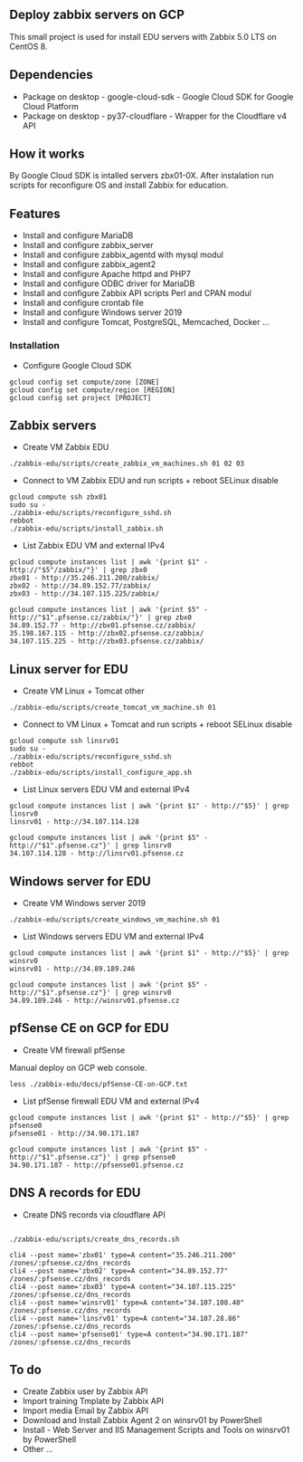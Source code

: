 ## Deploy zabbix servers on GCP

This small project is used for install EDU servers with Zabbix 5.0 LTS on CentOS 8.

## Dependencies

- Package on desktop - google-cloud-sdk - Google Cloud SDK for Google Cloud Platform
- Package on desktop - py37-cloudflare - Wrapper for the Cloudflare v4 API

## How it works

By Google Cloud SDK is intalled servers zbx01-0X. After instalation run scripts for reconfigure OS and install Zabbix for education.

## Features

- Install and configure MariaDB
- Install and configure zabbix_server
- Install and configure zabbix_agentd with mysql modul
- Install and configure zabbix_agent2
- Install and configure Apache httpd and PHP7
- Install and configure ODBC driver for MariaDB
- Install and configure Zabbix API scripts Perl and CPAN modul
- Install and configure crontab file
- Install and configure Windows server 2019
- Install and configure Tomcat, PostgreSQL, Memcached, Docker ...

### Installation

- Configure Google Cloud SDK

```console
gcloud config set compute/zone [ZONE]
gcloud config set compute/region [REGION]
gcloud config set project [PROJECT]
```
## Zabbix servers
- Create VM Zabbix EDU

```console
./zabbix-edu/scripts/create_zabbix_vm_machines.sh 01 02 03
```
- Connect to VM Zabbix EDU and run scripts + reboot SELinux disable

```console
gcloud compute ssh zbx01
sudo su -
./zabbix-edu/scripts/reconfigure_sshd.sh
rebbot
./zabbix-edu/scripts/install_zabbix.sh
```
- List Zabbix EDU VM and external IPv4

```console
gcloud compute instances list | awk '{print $1" - http://"$5"/zabbix/"}' | grep zbx0
zbx01 - http://35.246.211.200/zabbix/
zbx02 - http://34.89.152.77/zabbix/
zbx03 - http://34.107.115.225/zabbix/

gcloud compute instances list | awk '{print $5" - http://"$1".pfsense.cz/zabbix/"}' | grep zbx0
34.89.152.77 - http://zbx01.pfsense.cz/zabbix/
35.198.167.115 - http://zbx02.pfsense.cz/zabbix/
34.107.115.225 - http://zbx03.pfsense.cz/zabbix/
```
## Linux server for EDU
- Create VM Linux + Tomcat other

```console
./zabbix-edu/scripts/create_tomcat_vm_machine.sh 01
```
- Connect to VM Linux + Tomcat and run scripts + reboot SELinux disable

```console
gcloud compute ssh linsrv01
sudo su -
./zabbix-edu/scripts/reconfigure_sshd.sh
rebbot
./zabbix-edu/scripts/install_configure_app.sh
```
- List Linux servers EDU VM and external IPv4

```console
gcloud compute instances list | awk '{print $1" - http://"$5}' | grep linsrv0
linsrv01 - http://34.107.114.128

gcloud compute instances list | awk '{print $5" - http://"$1".pfsense.cz"}' | grep linsrv0
34.107.114.128 - http://linsrv01.pfsense.cz
```

## Windows server for EDU
- Create VM Windows server 2019

```console
./zabbix-edu/scripts/create_windows_vm_machine.sh 01
```
- List Windows servers EDU VM and external IPv4

```console
gcloud compute instances list | awk '{print $1" - http://"$5}' | grep winsrv0
winsrv01 - http://34.89.189.246

gcloud compute instances list | awk '{print $5" - http://"$1".pfsense.cz"}' | grep winsrv0
34.89.189.246 - http://winsrv01.pfsense.cz
```

## pfSense CE on GCP for EDU
- Create VM firewall pfSense

Manual deploy on GCP web console.

```console
less ./zabbix-edu/docs/pfSense-CE-on-GCP.txt
```

- List pfSense firewall EDU VM and external IPv4

```console
gcloud compute instances list | awk '{print $1" - http://"$5}' | grep pfsense0
pfsense01 - http://34.90.171.187

gcloud compute instances list | awk '{print $5" - http://"$1".pfsense.cz"}' | grep pfsense0
34.90.171.187 - http://pfsense01.pfsense.cz
```

## DNS A records for EDU
- Create DNS records via cloudflare API

```console

./zabbix-edu/scripts/create_dns_records.sh

cli4 --post name='zbx01' type=A content="35.246.211.200" /zones/:pfsense.cz/dns_records
cli4 --post name='zbx02' type=A content="34.89.152.77" /zones/:pfsense.cz/dns_records
cli4 --post name='zbx03' type=A content="34.107.115.225" /zones/:pfsense.cz/dns_records
cli4 --post name='winsrv01' type=A content="34.107.108.40" /zones/:pfsense.cz/dns_records
cli4 --post name='linsrv01' type=A content="34.107.28.86" /zones/:pfsense.cz/dns_records
cli4 --post name='pfsense01' type=A content="34.90.171.187" /zones/:pfsense.cz/dns_records

```
## To do

- Create Zabbix user by Zabbix API
- Import training Tmplate by Zabbix API
- Import media Email by Zabbix API
- Download and Install Zabbix Agent 2 on winsrv01 by PowerShell
- Install - Web Server and IIS Management Scripts and Tools on winsrv01 by PowerShell
- Other ...